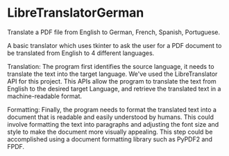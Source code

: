 # LibreTranslatorGerman
Translate a PDF file from English to German, French, Spanish, Portuguese. 

A basic translator which uses tkinter to ask the user for a PDF document to be translated from English to 4 different languages.

Translation: The program first identifies the source language, it needs to translate the text into the target language. We've used the LibreTranslator API for this project. This APIs allow the program to translate the text from English to the desired target Language, and retrieve the translated text in a machine-readable format.

Formatting: Finally, the program needs to format the translated text into a document that is readable and easily understood by humans. This could involve formatting the text into paragraphs and adjusting the font size and style to make the document more visually appealing. This step could be accomplished using a document formatting library such as PyPDF2 and FPDF.

